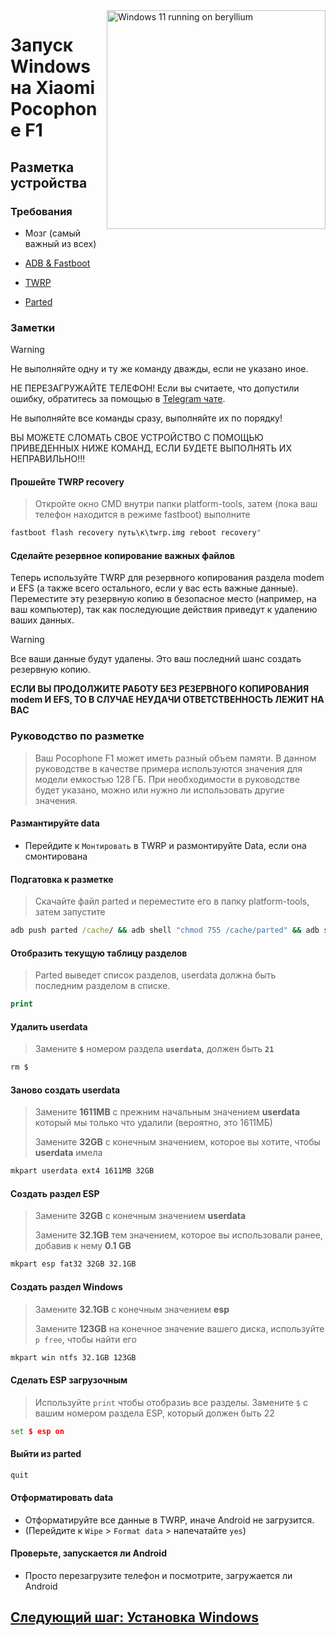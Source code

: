 <img align="right" src="https://github.com/n00b69/woa-beryllium/blob/main/beryllium.png" width="350" alt="Windows 11 running on beryllium">

# Запуск Windows на Xiaomi Pocophone F1

## Разметка устройства 

### Требования 
- Мозг (самый важный из всех)

- [ADB & Fastboot](https://developer.android.com/studio/releases/platform-tools)
  
- [TWRP](https://github.com/n00b69/woa-beryllium/releases/download/Recoveries/twrp.img)

- [Parted](https://github.com/n00b69/woa-beryllium/releases/download/Files/parted)

### Заметки 
> [!WARNING]  
> Не выполняйте одну и ту же команду дважды, если не указано иное.
> 
> НЕ ПЕРЕЗАГРУЖАЙТЕ ТЕЛЕФОН! Если вы считаете, что допустили ошибку, обратитесь за помощью в [Telegram чате](https://t.me/WinOnF1).
> 
> Не выполняйте все команды сразу, выполняйте их по порядку!
>
> ВЫ МОЖЕТЕ СЛОМАТЬ СВОЕ УСТРОЙСТВО С ПОМОЩЬЮ ПРИВЕДЕННЫХ НИЖЕ КОМАНД, ЕСЛИ БУДЕТЕ ВЫПОЛНЯТЬ ИХ НЕПРАВИЛЬНО!!!

#### Прошейте TWRP recovery
> Откройте окно CMD внутри папки platform-tools, затем (пока ваш телефон находится в режиме fastboot) выполните 
```cmd
fastboot flash recovery путь\к\twrp.img reboot recovery"
```

#### Сделайте резервное копирование важных файлов
Теперь используйте TWRP для резервного копирования раздела modem и EFS (а также всего остального, если у вас есть важные данные). Переместите эту резервную копию в безопасное место (например, на ваш компьютер), так как последующие действия приведут к удалению ваших данных.

> [!Warning]
> Все ваши данные будут удалены. Это ваш последний шанс создать резервную копию.
> 
> **ЕСЛИ ВЫ ПРОДОЛЖИТЕ РАБОТУ БЕЗ РЕЗЕРВНОГО КОПИРОВАНИЯ modem И EFS, ТО В СЛУЧАЕ НЕУДАЧИ ОТВЕТСТВЕННОСТЬ ЛЕЖИТ НА ВАС**

### Руководство по разметке
> Ваш Pocophone F1 может иметь разный объем памяти. В данном руководстве в качестве примера используются значения для модели емкостью 128 ГБ. При необходимости в руководстве будет указано, можно или нужно ли использовать другие значения.

#### Размантируйте data
- Перейдите к `Монтировать` в TWRP и размонтируйте Data, если она смонтирована

#### Подгатовка к разметке 
> Скачайте файл parted и переместите его в папку platform-tools, затем запустите
```cmd
adb push parted /cache/ && adb shell "chmod 755 /cache/parted" && adb shell /cache/parted /dev/block/sda
```

#### Отобразить текущую таблицу разделов
> Parted выведет список разделов, userdata должна быть последним разделом в списке.
```cmd
print
```

#### Удалить userdata
> Замените **`$`** номером раздела **`userdata`**, должен быть **`21`**
```cmd
rm $
```

#### Заново создать userdata
> Замените **1611MB** с прежним начальным значением **userdata** который мы только что удалили (вероятно, это 1611МБ)
>
> Замените **32GB** с конечным значением, которое вы хотите, чтобы **userdata** имела
```cmd
mkpart userdata ext4 1611MB 32GB
```

#### Создать раздел ESP
> Замените **32GB** с конечным значением **userdata**
>
> Замените **32.1GB** тем значением, которое вы использовали ранее, добавив к нему **0.1 GB**
```cmd
mkpart esp fat32 32GB 32.1GB
```

#### Создать раздел Windows
> Замените **32.1GB** с конечным значением **esp**
>
> Замените **123GB** на конечное значение вашего диска, используйте `p free`, чтобы найти его
```cmd
mkpart win ntfs 32.1GB 123GB
```

#### Сделать ESP загрузочным
> Используйте `print` чтобы отобразиь все разделы. Замените `$` с вашим номером раздела ESP, который должен быть 22
```cmd
set $ esp on
```

#### Выйти из parted
```cmd
quit
```

#### Отформатировать data
- Отформатируйте все данные в TWRP, иначе Android не загрузится.
- (Перейдите к `Wipe` > `Format data` > напечатайте `yes`)

#### Проверьте, запускается ли Android 
- Просто перезагрузите телефон и посмотрите, загружается ли Android


## [Следующий шаг: Установка Windows](2-install-ru.md)










